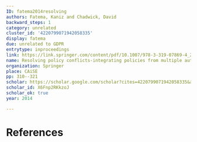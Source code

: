 ```yaml
---
ID: fatema2014resolving
authors: Fatema, Kaniz and Chadwick, David
backward_steps: 1
category: unrelated
cluster_id: '4220799071942058335'
display: fatema
due: unrelated to GDPR
entrytype: inproceedings
link: https://link.springer.com/content/pdf/10.1007/978-3-319-07869-4_29.pdf
name: Resolving policy conflicts-integrating policies from multiple authors
organization: Springer
place: CAiSE
pp: 310--321
scholar: https://scholar.google.com/scholar?cites=4220799071942058335&as_sdt=2005&sciodt=0,5&hl=en
scholar_id: X6Fnp2RKkzoJ
scholar_ok: true
year: 2014

---
```


# References

